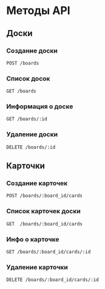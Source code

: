 # Методы API

## Доски 

### Создание доски

```
POST /boards
```

### Список досок

```
GET /boards
```

### Информация о доске

```
GET /boards/:id
```

### Удаление доски

```
DELETE /boards/:id
```

## Карточки 

### Создание карточек

```
POST /boards/:board_id/cards
```

### Список карточек доски

```
GET  /boards/:board_id/cards
```

### Инфо о карточке

```
GET /boards/:board_id/cards/:id
```

### Удаление карточки

```
DELETE /boards/:board_id/cards/:id
```
